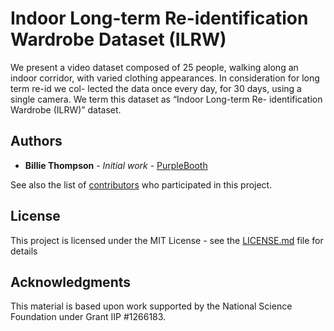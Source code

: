 # Indoor Long-term Re-identification Wardrobe Dataset (ILRW)

We present a video dataset composed of 25 people, walking along an indoor corridor, with varied clothing appearances. In consideration for long term re-id we col- lected the data once every day, for 30 days, using a single camera. We term this dataset as “Indoor Long-term Re- identification Wardrobe (ILRW)” dataset.


## Authors

* **Billie Thompson** - *Initial work* - [PurpleBooth](https://github.com/PurpleBooth)

See also the list of [contributors](https://github.com/your/project/contributors) who participated in this project.

## License

This project is licensed under the MIT License - see the [LICENSE.md](LICENSE.md) file for details

## Acknowledgments

This material is based upon work supported by the National Science Foundation under Grant IIP #1266183.
